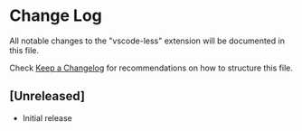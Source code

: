 # Change Log
All notable changes to the "vscode-less" extension will be documented in this file.

Check [Keep a Changelog](http://keepachangelog.com/) for recommendations on how to structure this file.

## [Unreleased]
- Initial release